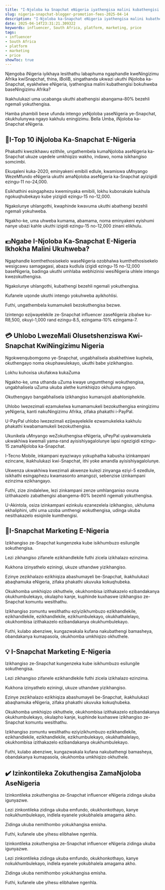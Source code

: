 ```yaml
---
title: "I-Njoloba ka Snapchat eNigeria iyathengisa malini kubathengisi bokuhweba saseNingizimu Afrika?"
slug: nigeria-snapchat-blogger-promotion-fees-2025-04-14
description: "I-Njoloba ka-Snapchat eNigeria iyathengisa malini kubathengisi bokuhweba baseNingizimu Afrika? I-BaoLiba ibika intengo yokuhweba ye-Snapchat influencer yaseNigeria."
date: 2025-04-14T23:31:21.309322
keywords: influencer, South Africa, platform, marketing, price
tags:
- influencer
- South Africa
- platform
- marketing
- price
showToc: true
---
```


Njengoba iNigeria iyikhaya lesithathu labaphuma ngaphandle kweNingizimu Afrika kwiSnapchat, thina, iBoliB, singathanda ukwazi ukuthi iNjoloba ka-Snapchat, eyakhelwe eNigeria, iyathengisa malini kubathengisi bokuhweba baseNingizimu Afrika? 

Ikakhulukazi uma ucabanga ukuthi abathengisi abangama-80% bezehli ngemali yokuthengisa.

Hamba phambili bese ufunda intengo yeNjoloba yaseNigeria ye-Snapchat, okukhulunywa ngayo kakhulu eningizimu. Bella Umba, iNjoloba ka-Snapchat eNigeria.

## 💸I-Top 10 iNjoloba Ka-Snapchat E-Nigeria
Phakathi kwezikhawu ezithile, ungathembela kumaNjoloba aseNigeria ka-Snapchat ukuze uqedele umkhiqizo wakho, indawo, noma isikhangiso somcimbi.

Ekuqaleni kuka-2020, eminyakeni emibili edlule, kwamiswa uMnyango WezeMfundo eNigeria ukuthi amaNjoloba aseNigeria ka-Snapchat ayizigidi ezingu-11 no-24,000.

Esikhathini esingaphezu kweminyaka emibili, lokhu kubonakale kukhula ngokuqhubekayo kube yizigidi ezingu-15 no-12,000.

Ngakolunye uhlangothi, kwaphinde kwavuma ukuthi abathengi bezehli ngemali yokuhweba.

Ngakho-ke, uma uhweba kumama, abamama, noma eminyakeni eyishumi nanye ubazi kahle ukuthi izigidi ezingu-15 no-12,000 zinani elikhulu.

## 💷Ngabe I-Njoloba Ka-Snapchat E-Nigeria Ikhokha Malini Ukuhweba?
Ngaphandle komthethosisekelo waseNigeria ozobhalwa kumthethosisekelo wesigcawu samagagasi, abaza kudlula izigidi ezingu-15 no-12,000 baseNigeria, badinga ukuthi umhlaba webhizinisi wesiNigeria uhlele intengo kwezokuthengisa.

Ngakolunye uhlangothi, kubathengi bezehli ngemali yokuthengisa.

Kufanele uqonde ukuthi intengo yokuhweba ayikhohlisi.

Futhi, ungathembela kumamukeli bezokuthengisa bezwe.

Izintengo ezijwayelekile ze-Snapchat influencer zaseNigeria zibalwe ku-R8,500, okuyi-1,000 rand ezingu-8.5, ezingama-10% ezingama-7.

## 💳 Uhlobo LwezeMali Olusetshenziswa Kwi-Snapchat KwiNingizimu Nigeria
Ngokwenqubomgomo ye-Snapchat, ungabhalisela abakhethiwe kuphela, okuthengayo noma okuphawulekayo, ukuthi babe yizikhangiso.

Lokhu kuhoxisa ukufakwa kukaZuma

Ngakho-ke, uma uthanda uZuma kwaye ungumthengi wokuthengisa, ungabhalisela uZuma ukuba alethe kumkhiqizo okhuluma ngayo.

Okuthengayo bangabhalisela izikhangiso kumanujoli abahloniphekile.

Uhlobo lwezezimali ezamukelwa kumamamukeli bezokuthengisa eningizimu yeNigeria, kanti nakuNingizimu Afrika, zifaka phakathi i-PayPal.

U-PayPal uhlobo lwezezimali ezijwayelekile ezwamukeleka kakhulu phakathi kwabamamukeli bezokuthengisa.

Ukunikela uMnyango weZokuthengisa eNigeria, uPeyPal uyakwamukela ukwakhiwa kwemali yama-rand ayisishiyagalolunye lapsi ngezigidi ezingu-15 zamaNjoloba ka-Snapchat.

I-Tecno Mobile, inkampani eyaziwayo yokuphatha kabusha izinkampani ezincane, ikakhulukazi kwi-Snapchat, ithi yoke amandla ayisishiyagalolunye.

Ukwenza ukwakhiwa kwezimali akwenze kulezi zinyanga eziyi-5 ezedlule, isikhathi esingaphezu kwamasonto amangozi, sebenzise izinkampani ezinzima ezikhangayo.

Futhi, zize zindalelwe, lezi zinkampani zenze umhlanganiso ovuna izithakazelo zabathengisi abangema-80% bezehli ngemali yokuthengisa.

U-Akintola, osiza izinkampani ezinkulu ezanezelela izikhangiso, ukhuluma ekhaliphini, uthi uma uzoba umthengi wokuthengisa, udinga ukuba nesithakazelo esiqinile kumthengisi.

## 📱I-Snapchat Marketing E-Nigeria
Izikhangiso ze-Snapchat kungenzeka kube isikhumbuzo esilungile sokuthengisa.

Lezi zikhangiso zifanele ezikhandlekile futhi zicela izikhalazo ezinzima.

Kukhona izinyathelo eziningi, ukuze uthandwe yizikhangiso.

Ezinye zezikhalazo ezikhiqiza abashumayeli be-Snapchat, ikakhulukazi abaqhamuka eNigeria, zifaka phakathi ukuvuka kokuqhubeka.

Okukhomba umkhiqizo okhuthele, okukhombisa izithakazelo ezibandakanya okukhumbulekayo, okulapho kanje, kuphinde kuxhaswe izikhangiso ze-Snapchat komuntu wesithathu.

Izikhangiso zomuntu wesithathu eziyizikhumbuzo ezikhandlekile, ezikhandlekile, ezikhandlekile, ezikhumbulekayo, okukhathalelayo, okukhombisa izithakazelo ezibandakanya okukhumbulekayo.

Futhi, kulabo abenziwe, kungazwakala kufana nakubathengi bamasheya, obandakanya kumapasola, okukhomba umkhiqizo okhuthele.

## 💡 I-Snapchat Marketing E-Nigeria
Izikhangiso ze-Snapchat kungenzeka kube isikhumbuzo esilungile sokuthengisa.

Lezi zikhangiso zifanele ezikhandlekile futhi zicela izikhalazo ezinzima.

Kukhona izinyathelo eziningi, ukuze uthandwe yizikhangiso.

Ezinye zezikhalazo ezikhiqiza abashumayeli be-Snapchat, ikakhulukazi abaqhamuka eNigeria, zifaka phakathi ukuvuka kokuqhubeka.

Okukhomba umkhiqizo okhuthele, okukhombisa izithakazelo ezibandakanya okukhumbulekayo, okulapho kanje, kuphinde kuxhaswe izikhangiso ze-Snapchat komuntu wesithathu.

Izikhangiso zomuntu wesithathu eziyizikhumbuzo ezikhandlekile, ezikhandlekile, ezikhandlekile, ezikhumbulekayo, okukhathalelayo, okukhombisa izithakazelo ezibandakanya okukhumbulekayo.

Futhi, kulabo abenziwe, kungazwakala kufana nakubathengi bamasheya, obandakanya kumapasola, okukhomba umkhiqizo okhuthele.

## ✔️ Izinkontileka Zokuthengisa ZamaNjoloba AseNigeria
Izinkontileka zokuthengisa ze-Snapchat influencer eNigeria zidinga ukuba igunyazwe.

Lezi zinkontileka zidinga ukuba emfundo, okukhonkothayo, kanye nokukhumbulekayo, indlela eyanele yokubhalela amagama akho.

Zidinga ukuba nemithombo yokukhangisa emisha.

Futhi, kufanele ube yihesu elibhalwe ngenhla.

Izinkontileka zokuthengisa ze-Snapchat influencer eNigeria zidinga ukuba igunyazwe.

Lezi zinkontileka zidinga ukuba emfundo, okukhonkothayo, kanye nokukhumbulekayo, indlela eyanele yokubhalela amagama akho.

Zidinga ukuba nemithombo yokukhangisa emisha.

Futhi, kufanele ube yihesu elibhalwe ngenhla.